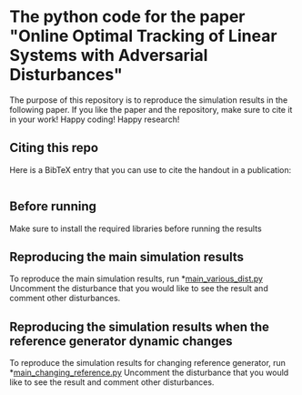 # The python code for the paper "Online Optimal Tracking of Linear Systems with Adversarial Disturbances"

The purpose of this repository is to reproduce the simulation results in the following paper. If you like the paper and the repository, make sure to cite it in your work!
Happy coding! Happy research!

## Citing this repo

Here is a BibTeX entry that you can use to cite the handout in a publication:

```

```


##  Before running
Make sure to install the required libraries before running the results


## Reproducing the main simulation results
To reproduce the main simulation results, run
 *[main_various_dist.py](main_various_dist.py)
 Uncomment the disturbance that you would like to see the result and comment other disturbances.
 
 
## Reproducing the simulation results when the reference generator dynamic changes
To reproduce the simulation results for changing reference generator, run
 *[main_changing_reference.py](main_changing_reference.py)
 Uncomment the disturbance that you would like to see the result and comment other disturbances.
 
